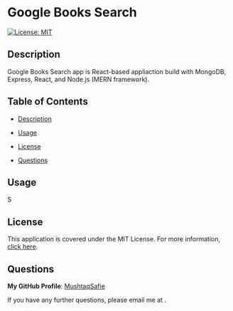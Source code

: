 # Google Books Search
[![License: MIT](https://img.shields.io/badge/License-MIT-yellow.svg)](https://opensource.org/licenses/MIT)

## Description
Google Books Search app is React-based appliaction build with MongoDB, Express, React, and Node.js (MERN framework).

## Table of Contents
- [Description](#Description)

- [Usage](#Usage)


- [License](#License)
- [Questions](#Questions)


## Usage
S




## License
This application is covered under the MIT License.
For more information, [click here](https://opensource.org/licenses/MIT).

## Questions
**My GitHub Profile**: [MushtaqSafie](https://github.com/MushtaqSafie)

If you have any further questions, please email me at [](mailto:).
